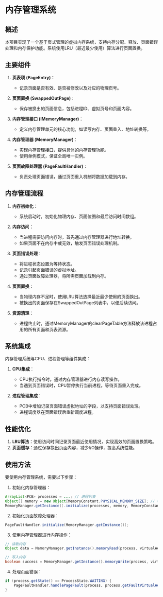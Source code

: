 # 内存管理系统

## 概述

本项目实现了一个基于页式管理的虚拟内存系统，支持内存分配、释放、页面错误处理和内存保护功能。系统使用LRU（最近最少使用）算法进行页面置换。

## 主要组件

1. **页表项 (PageEntry)**：
   - 记录页面是否有效、是否被修改以及对应的物理页号。

2. **页面置换 (SwappedOutPage)**：
   - 保存被换出的页面信息，包括进程ID、虚拟页号和页面内容。

3. **内存管理接口 (IMemoryManager)**：
   - 定义内存管理单元的核心功能，如读写内存、页面重入、地址转换等。

4. **内存管理器 (MemoryManager)**：
   - 实现内存管理接口，提供具体的内存管理功能。
   - 使用单例模式，保证全局唯一实例。

5. **页面故障处理器 (PageFaultHandler)**：
   - 负责处理页面错误，通过页面重入机制将数据加载到内存。

## 内存管理流程

1. **内存初始化**：
   - 系统启动时，初始化物理内存、页面位图和最后访问时间数组。

2. **内存访问**：
   - 当进程需要访问内存时，首先通过内存管理器进行地址转换。
   - 如果页面不在内存中或无效，触发页面错误处理机制。

3. **页面错误处理**：
   - 将进程状态设置为等待状态。
   - 记录引起页面错误的虚拟地址。
   - 通过页面故障处理器，将所需页面加载到内存。

4. **页面置换**：
   - 当物理内存不足时，使用LRU算法选择最近最少使用的页面换出。
   - 被换出的页面保存在SwappedOutPage列表中，以便后续访问。

5. **资源清理**：
   - 进程终止时，通过MemoryManager的clearPageTable方法释放该进程占用的所有页面和页表资源。

## 系统集成

内存管理系统与CPU、进程管理等组件集成：

1. **CPU集成**：
   - CPU执行指令时，通过内存管理器进行内存读写操作。
   - 当遇到页面错误时，CPU暂停执行当前进程，等待页面重入完成。

2. **进程管理集成**：
   - PCB中增加记录页面错误虚拟地址的字段，以支持页面错误处理。
   - 进程调度器在页面错误后重新调度进程。

## 性能优化

1. **LRU算法**：使用访问时间记录页面最近使用情况，实现高效的页面置换策略。
2. **页面缓存**：通过保存换出页面内容，减少I/O操作，提高系统性能。

## 使用方法

要使用内存管理系统，需要以下步骤：

1. 初始化内存管理器：
```java
ArrayList<PCB> processes = ...; // 进程列表
Object[] memory = new Object[MemoryConstant.PHYSICAL_MEMORY_SIZE]; // 物理内存
MemoryManager.getInstance().initialize(processes, memory, MemoryConstant.PAGE_SIZE, MemoryConstant.VIRTUAL_ADDRESS_SIZE);
```

2. 初始化页面故障处理器：
```java
PageFaultHandler.initialize(MemoryManager.getInstance());
```

3. 使用内存管理器进行内存操作：
```java
// 读取内存
Object data = MemoryManager.getInstance().memoryRead(process, virtualAddress, cpuTick);

// 写入内存
boolean success = MemoryManager.getInstance().memoryWrite(process, virtualAddress, content, cpuTick);
```

4. 处理页面错误：
```java
if (process.getState() == ProcessState.WAITING) {
    PageFaultHandler.handlePageFault(process, process.getFaultVirtualAddress());
}
``` 